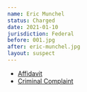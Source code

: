 ```yaml
---
name: Eric Munchel
status: Charged
date: 2021-01-10
jurisdiction: Federal
before: 001.jpg
after: eric-munchel.jpg
layout: suspect
---
```


- [Affidavit](https://bit.ly/3scX713)
- [Criminal Complaint](https://bit.ly/2LqTGTT)